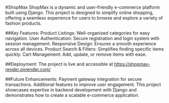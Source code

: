 #ShopMax
ShopMax is a dynamic and user-friendly e-commerce platform built using Django. This project is designed to simplify online shopping, offering a seamless experience for users to browse and explore a variety of fashion products.

##Key Features:
Product Listings: Well-organized categories for easy navigation.
User Authentication: Secure registration and login system with session management.
Responsive Design: Ensures a smooth experience across all devices.
Product Search & Filters: Simplifies finding specific items quickly.
Cart Management: Add, update, or remove items with ease.

##Deployment:
The project is live and accessible at https://shopmax-render.onrender.com/

##Future Enhancements:
Payment gateway integration for secure transactions.
Additional features to improve user engagement.
This project showcases expertise in backend development with Django and demonstrates how to create a scalable e-commerce application.

